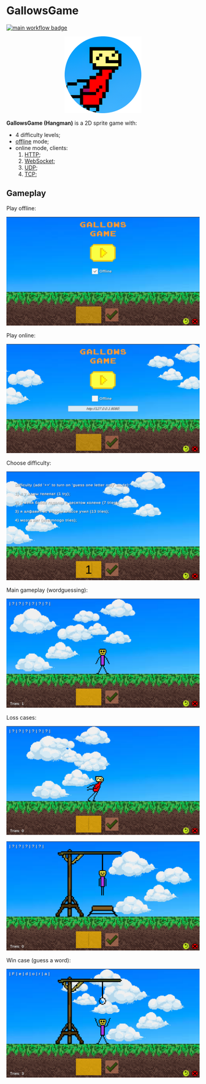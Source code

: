 # GallowsGame

[![main workflow badge](https://github.com/andrew1407/GallowsGame/actions/workflows/main.yml/badge.svg)](https://github.com/andrew1407/GallowsGame/actions)

<p align="center">
  <a target="blank"><img src="./Assets/Art/icon.png" width="200" alt="DichBox Logo" /></a>
</p>

**GallowsGame (Hangman)** is a 2D sprite game with:

+ 4 difficulty levels;
+ [offline](./Assets/Scripts/Gameplay/Offline/OfflineStrategy.cs) mode;
+ online mode, clients:
    1. [HTTP](./Assets/Scripts/Gameplay/Online/HttpClientStrategy.cs);
    2. [WebSocket](./Assets/Scripts/Gameplay/Online/WebSocketClientStrategy.cs);
    3. [UDP](./Assets/Scripts/Gameplay/Online/UdpClientStrategy.cs);
    4. [TCP](./Assets/Scripts/Gameplay/Online/TcpClientStrategy.cs);

## Gameplay

Play offline:

![Offline mode](./Doc/Resources/main-menu-offline.png)

Play online:

![Online mode](./Doc/Resources/main-menu-online.png)

Choose difficulty:

![Difficulties](./Doc/Resources/difficulties.png)

Main gameplay (wordguessing):

![wordguessing](./Doc/Resources/gameplay.png)

Loss cases:

![Loss 1](./Doc/Resources/loss-1.png)

![Loss 3](./Doc/Resources/loss-2.png)

Win case (guess a word):

![Win](./Doc/Resources/win.png)

